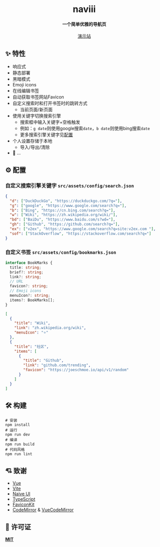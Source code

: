 <h1 align="center">naviii</h1>

<h4 align="center">一个简单优雅的导航页</h4>

<p align="center">
  <a href="https://start.uue.me">演示站</a>
</p>

## :sparkles: 特性
- 响应式
- 静态部署
- 黑暗模式
- Emoji icons
- 在线编辑书签
- 自动获取书签网站Favicon
- 自定义搜索时和打开书签时的跳转方式
    - 当前页面/新页面
- 使用关键字切换搜索引擎
    - 搜索框中输入关键字+空格触发
    - 例如：`g date`则使用google搜索`date`，`b date`则使用bing搜索`date`
    - 更多搜索引擎关键字见[配置](#gear-配置)
- 个人设置存储于本地
    - 导入/导出/清除
- 💭 ...

## :gear: 配置
### 自定义搜索引擎关键字 `src/assets/config/search.json`
```json
{
  "d": ["DuckDuckGo", "https://duckduckgo.com/?q="],
  "g": ["google", "https://www.google.com/search?q="],
  "b": ["Bing", "https://cn.bing.com/search?q="],
  "w": ["Wiki", "https://zh.wikipedia.org/wiki/"],
  "bd": ["BaiDu", "https://www.baidu.com/s?wd="],
  "gh": ["Github", "https://github.com/search?q="],
  "ex": ["v2ex", "https://www.google.com/search?q=site:v2ex.com "],
  "sof": ["StackOverflow", "https://stackoverflow.com/search?q="]
}
```
### 自定义书签 `src/assets/config/bookmarks.json`
```typescript
interface BookMarks {
  title: string;
  brief?: string;
  link?: string;
  // URL
  favicon?: string;
  // Emoji icons
  menuIcon?: string;
  items?: BookMarks[];
}
```
```json
[
  {
    "title": "Wiki",
    "link": "zh.wikipedia.org/wiki",
    "menuIcon": "⭐"
  },
  {
    "title": "社区",
    "items": [
      {
        "title": "Github",
        "link": "github.com/trending",
        "favicon": "https://joeschmoe.io/api/v1/random"
      }
    ]
  }
]
```

## :hammer_and_wrench: 构建
```shell
# 安装
npm install
# 运行
npm run dev
# 编译
npm run build
# 代码风格
npm run lint
```

## :cupid: 致谢
- [Vue](https://vuejs.org)
- [Vite](https://vitejs.dev)
- [Naive UI](https://naiveui.com)
- [TypeScript](https://typescriptlang.org)
- [FaviconKit](https://faviconkit.com)
- [CodeMirror](https://codemirror.net) & [VueCodeMirror](https://github.surmon.me/vue-codemirror)

## :scroll: 许可证
**[MIT](https://opensource.org/licenses/MIT)**
